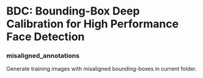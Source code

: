 # BDC: Bounding-Box Deep Calibration for High Performance Face Detection

### misaligned_annotations

Generate training images with misaligned bounding-boxes in current folder.